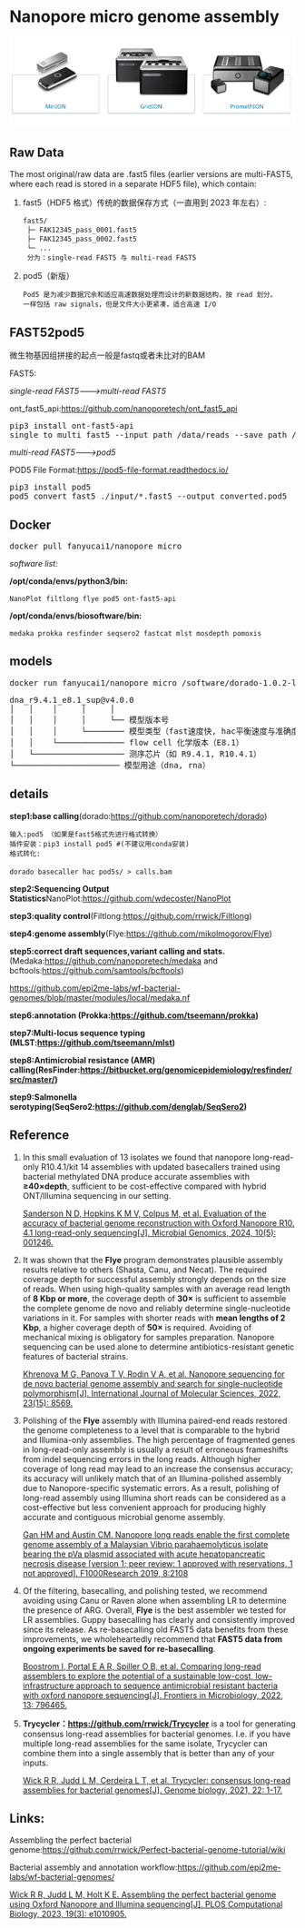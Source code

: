 # Nanopore micro genome assembly

![nanopore](./Nanopore.png)

## Raw Data

The most original/raw data are .fast5 files (earlier versions are multi-FAST5, where each read is stored in a separate HDF5 file), which contain:

<ol>
<li>fast5（HDF5 格式）传统的数据保存方式（一直用到 2023 年左右）:</li>

    fast5/
     ├─ FAK12345_pass_0001.fast5
     ├─ FAK12345_pass_0002.fast5
     └─ ...
     分为：single-read FAST5 与 multi-read FAST5
     

<li>pod5（新版）</li>

    Pod5 是为减少数据冗余和适应高速数据处理而设计的新数据结构，按 read 划分。
    一样包括 raw signals，但是文件大小更紧凑，适合高速 I/O

</ol>

## FAST52pod5

微生物基因组拼接的起点一般是fastq或者未比对的BAM

FAST5:

*single-read FAST5--->multi-read FAST5*

ont_fast5_api:https://github.com/nanoporetech/ont_fast5_api<br>

<pre>
pip3 install ont-fast5-api
single_to_multi_fast5 --input_path /data/reads --save_path /data/multi_reads --filename_base batch_output --batch_size 100 --recursive
</pre>
        
*multi-read FAST5--->pod5*

POD5 File Format:https://pod5-file-format.readthedocs.io/<br>
<pre>
pip3 install pod5
pod5 convert fast5 ./input/*.fast5 --output converted.pod5
</pre>

## Docker

<pre>docker pull fanyucai1/nanopore_micro</pre>

*software list:*

**/opt/conda/envs/python3/bin:**

    NanoPlot filtlong flye pod5 ont-fast5-api

**/opt/conda/envs/biosoftware/bin:**

    medaka prokka resfinder seqsero2 fastcat mlst mosdepth pomoxis

## models

<pre>docker run fanyucai1/nanopore_micro /software/dorado-1.0.2-linux-x64/bin/dorado download --list</pre>

<pre>
dna_r9.4.1_e8.1_sup@v4.0.0
│   │    │     │     │
│   │    │     │     └── 模型版本号
│   │    │     └──────── 模型类型（fast速度快, hac平衡速度与准确度，满足大部分情况, sup准确度高）
│   │    └────────────── flow cell 化学版本（E8.1）
│   └─────────────────── 测序芯片（如 R9.4.1, R10.4.1）
└────────────────────── 模型用途（dna, rna）
</pre>

## details

**step1:base calling**(dorado:https://github.com/nanoporetech/dorado)
    
    输入:pod5 （如果是fast5格式先进行格式转换）
    插件安装：pip3 install pod5 #(不建议用conda安装)
    格式转化:
    
    dorado basecaller hac pod5s/ > calls.bam    

**step2:Sequencing Output Statistics**NanoPlot:https://github.com/wdecoster/NanoPlot

**step3:quality control**(Filtlong:https://github.com/rrwick/Filtlong)

**step4:genome assembly**(Flye:https://github.com/mikolmogorov/Flye)

**step5:correct draft sequences,variant calling and stats.**(Medaka:https://github.com/nanoporetech/medaka and bcftools:https://github.com/samtools/bcftools)

https://github.com/epi2me-labs/wf-bacterial-genomes/blob/master/modules/local/medaka.nf

**step6:annotation (Prokka:https://github.com/tseemann/prokka)**

**step7:Multi-locus sequence typing (MLST:https://github.com/tseemann/mlst)**

**step8:Antimicrobial resistance (AMR) calling(ResFinder:https://bitbucket.org/genomicepidemiology/resfinder/src/master/)**

**step9:Salmonella serotyping(SeqSero2:https://github.com/denglab/SeqSero2)**

## Reference

1.  In this small evaluation of 13 isolates we found that nanopore long-read-only R10.4.1/kit 14 assemblies with updated basecallers trained using bacterial methylated DNA produce accurate assemblies with **≥40×depth**, sufficient to be cost-effective compared with hybrid ONT/Illumina sequencing in our setting.

    [Sanderson N D, Hopkins K M V, Colpus M, et al. Evaluation of the accuracy of bacterial genome reconstruction with Oxford Nanopore R10. 4.1 long-read-only sequencing[J]. Microbial Genomics, 2024, 10(5): 001246.](https://www.microbiologyresearch.org/content/journal/mgen/10.1099/mgen.0.001246)

2.  It was shown that the **Flye** program demonstrates plausible assembly results relative to others (Shasta, Canu, and Necat). 
The required coverage depth for successful assembly strongly depends on the size of reads. 
When using high-quality samples with an average read length of **8 Kbp or more**, the coverage depth of **30×** is sufficient to assemble the complete genome de novo and reliably determine single-nucleotide variations in it. 
For samples with shorter reads with **mean lengths of 2 Kbp**, a higher coverage depth of **50×** is required. Avoiding of mechanical mixing is obligatory for samples preparation.
Nanopore sequencing can be used alone to determine antibiotics-resistant genetic features of bacterial strains.

    [Khrenova M G, Panova T V, Rodin V A, et al. Nanopore sequencing for de novo bacterial genome assembly and search for single-nucleotide polymorphism[J]. International Journal of Molecular Sciences, 2022, 23(15): 8569.](https://www.mdpi.com/1422-0067/23/15/8569)

3.  Polishing of the **Flye** assembly with Illumina paired-end reads restored the genome completeness to a level that is comparable to the hybrid and Illumina-only assemblies. The high percentage of
fragmented genes in long-read-only assembly is usually a result of erroneous frameshifts from indel sequencing errors in the long
reads. Although higher coverage of long read may lead to an increase the consensus accuracy; its accuracy will unlikely match
that of an Illumina-polished assembly due to Nanopore-specific systematic errors. As a result, polishing of long-read assembly
using Illumina short reads can be considered as a cost-effective but less convenient approach for producing highly accurate and contiguous microbial genome assembly.

    [Gan HM and Austin CM. Nanopore long reads enable the first complete genome assembly of a Malaysian Vibrio parahaemolyticus isolate bearing the pVa plasmid associated with acute hepatopancreatic necrosis disease [version 1; peer review: 1 approved with reservations, 1 not approved]. F1000Research 2019, 8:2108](https://f1000research.com/articles/8-2108)

4.  Of the filtering, basecalling, and polishing tested, we recommend avoiding using Canu or Raven alone when assembling LR to determine the presence of ARG. Overall, **Flye** is the best assembler we tested for LR assemblies. Guppy basecalling has clearly and consistently improved since its release. As re-basecalling old FAST5 data benefits from these improvements, we wholeheartedly recommend that **FAST5 data from ongoing experiments be saved for re-basecalling**.

    [Boostrom I, Portal E A R, Spiller O B, et al. Comparing long-read assemblers to explore the potential of a sustainable low-cost, low-infrastructure approach to sequence antimicrobial resistant bacteria with oxford nanopore sequencing[J]. Frontiers in Microbiology, 2022, 13: 796465.](https://www.frontiersin.org/journals/microbiology/articles/10.3389/fmicb.2022.796465/full)

5.  **Trycycler：https://github.com/rrwick/Trycycler** is a tool for generating consensus long-read assemblies for bacterial genomes. I.e. if you have multiple long-read assemblies for the same isolate, Trycycler can combine them into a single assembly that is better than any of your inputs.

    [Wick R R, Judd L M, Cerdeira L T, et al. Trycycler: consensus long-read assemblies for bacterial genomes[J]. Genome biology, 2021, 22: 1-17.](https://github.com/rrwick/Trycycler)

## Links:

Assembling the perfect bacterial genome:https://github.com/rrwick/Perfect-bacterial-genome-tutorial/wiki

Bacterial assembly and annotation workflow:https://github.com/epi2me-labs/wf-bacterial-genomes/

[Wick R R, Judd L M, Holt K E. Assembling the perfect bacterial genome using Oxford Nanopore and Illumina sequencing[J]. PLOS Computational Biology, 2023, 19(3): e1010905.](https://journals.plos.org/ploscompbiol/article?id=10.1371/journal.pcbi.1010905)